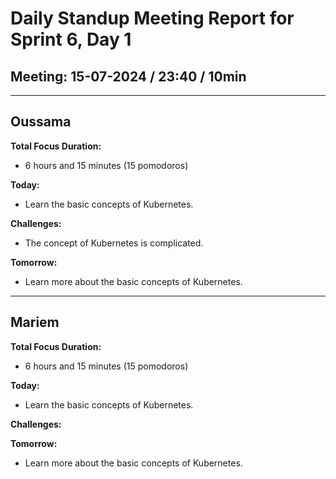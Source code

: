 # Daily Standup Meeting Report for Sprint 6, Day 1

## Meeting: 15-07-2024 / 23:40 / 10min

---

## Oussama

**Total Focus Duration:**

- 6 hours and 15 minutes (15 pomodoros)

**Today:**

- Learn the basic concepts of Kubernetes.

**Challenges:**

- The concept of Kubernetes is complicated.

**Tomorrow:**

- Learn more about the basic concepts of Kubernetes.

---

## Mariem

**Total Focus Duration:**
- 6 hours and 15 minutes (15 pomodoros)

**Today:**

- Learn the basic concepts of Kubernetes.

**Challenges:**



**Tomorrow:**

- Learn more about the basic concepts of Kubernetes.
